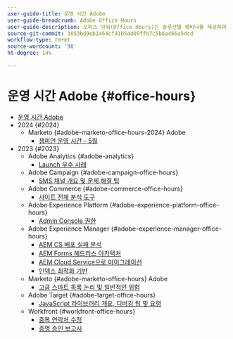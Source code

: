 ```yaml
---
user-guide-title: 운영 시간 Adobe
user-guide-breadcrumb: Adobe Office Hours
user-guide-description: 오피스 아워(Office Hours)는 솔루션별 웨비나를 제공하여 사례 변경에 대한 사전 예방적 접근 방식입니다.
source-git-commit: 3853bd9eb1464cf41b54d09ffb7c5b6a466a5dcd
workflow-type: tm+mt
source-wordcount: '98'
ht-degree: 14%

---
```



# 운영 시간 Adobe {#office-hours}

+ [운영 시간 Adobe](overview.md)
+ 2024 {#2024}
   + Marketo {#adobe-marketo-office-hours-2024} Adobe
      + [챔피언 운영 시간 - 5월](2024/champion-office-hours.md)
+ 2023 {#2023}
   + Adobe Analytics {#adobe-analytics}
      + [Launch 우수 사례](2023/launch-best-practices.md)
   + Adobe Campaign {#adobe-campaign-office-hours}
      + [SMS 채널 개요 및 문제 해결 팁](2023/ac-sms-channel-overview.md)
   + Adobe Commerce {#adobe-commerce-office-hours}
      + [사이트 전체 분석 도구](2023/site-wide-analysis-tool.md)
   + Adobe Experience Platform {#adobe-experience-platform-office-hours}
      + [Admin Console 권한](2023/aep-admin-console-permissions.md)
   + Adobe Experience Manager {#adobe-experience-manager-office-hours}
      + [AEM CS 배포 실패 분석](2023/aem-deployment-failures-analysis.md)
      + [AEM Forms 헤드리스 아키텍처](2023/aem-forms-headless-architecture.md)
      + [AEM Cloud Service으로 마이그레이션](2023/migration-aemcs.md)
      + [인덱스 최적화 기반](2023/optimize-indexes-aemcs.md)
   + Marketo {#adobe-marketo-office-hours} Adobe
      + [고급 스마트 목록 논리 및 일반적인 위험](2023/marketo-common-pitfalls.md)
   + Adobe Target {#adobe-target-office-hours}
      + [JavaScript 라이브러리 개요, 디버깅 팁 및 요령](2023/target-debugging-tips-and-tricks.md)
   + Workfront {#workfront-office-hours}
      + [중복 연락처 수정](2023/workfront-fix-duplicate-contacts.md)
      + [증명 승인 보고서](2023/workfront-proof-approval-reports.md)


